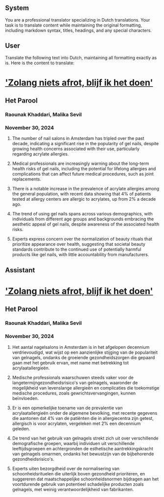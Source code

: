 ## System

You are a professional translator specializing in Dutch translations. 
Your task is to translate content while maintaining the original formatting, including markdown syntax, 
titles, headings, and any special characters.

## User

Translate the following text into Dutch, maintaining all formatting exactly as is.
Here is the content to translate:
# ['Zolang niets afrot, blijf ik het doen'](https://advance.lexis.com/api/document?collection=news&id=urn:contentItem:6DJ0-XVD1-DYRY-X2Y6-00000-00&context=1519360)
## Het Parool
### Raounak Khaddari, Malika Sevil
### November 30, 2024

1. The number of nail salons in Amsterdam has tripled over the past decade, indicating a significant rise in the popularity of gel nails, despite growing health concerns associated with their use, particularly regarding acrylate allergies.

2. Medical professionals are increasingly warning about the long-term health risks of gel nails, including the potential for lifelong allergies and complications that can affect future medical procedures, such as joint replacements.

3. There is a notable increase in the prevalence of acrylate allergies among the general population, with recent data showing that 4% of patients tested at allergy centers are allergic to acrylates, up from 2% a decade ago.

4. The trend of using gel nails spans across various demographics, with individuals from different age groups and backgrounds embracing the aesthetic appeal of gel nails, despite awareness of the associated health risks.

5. Experts express concern over the normalization of beauty rituals that prioritize appearance over health, suggesting that societal beauty standards contribute to the continued use of potentially harmful products like gel nails, with little accountability from manufacturers.

## Assistant

# ['Zolang niets afrot, blijf ik het doen'](https://advance.lexis.com/api/document?collection=news&id=urn:contentItem:6DJ0-XVD1-DYRY-X2Y6-00000-00&context=1519360)
## Het Parool
### Raounak Khaddari, Malika Sevil
### November 30, 2024

1. Het aantal nagelsalons in Amsterdam is in het afgelopen decennium verdrievoudigd, wat wijst op een aanzienlijke stijging van de populariteit van gelnagels, ondanks de groeiende gezondheidszorgen die gepaard gaan met het gebruik ervan, met name met betrekking tot acrylaatallergieën.

2. Medische professionals waarschuwen steeds vaker voor de langetermijngezondheidsrisico's van gelnagels, waaronder de mogelijkheid van levenslange allergieën en complicaties die toekomstige medische procedures, zoals gewrichtsvervangingen, kunnen beïnvloeden.

3. Er is een opmerkelijke toename van de prevalentie van acrylaatallergieën onder de algemene bevolking, met recente gegevens die aantonen dat 4% van de patiënten die in allergiecentra zijn getest, allergisch is voor acrylaten, vergeleken met 2% een decennium geleden.

4. De trend van het gebruik van gelnagels strekt zich uit over verschillende demografische groepen, waarbij individuen uit verschillende leeftijdsgroepen en achtergronden de esthetische aantrekkingskracht van gelnagels omarmen, ondanks het bewustzijn van de bijbehorende gezondheidsrisico's.

5. Experts uiten bezorgdheid over de normalisering van schoonheidsrituelen die uiterlijk boven gezondheid prioriteren, en suggereren dat maatschappelijke schoonheidsnormen bijdragen aan het voortdurende gebruik van potentieel schadelijke producten zoals gelnagels, met weinig verantwoordelijkheid van fabrikanten.

